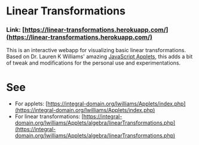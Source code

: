 # Linear Transformations

### Link: [https://linear-transformations.herokuapp.com/](https://linear-transformations.herokuapp.com/)

This is an interactive webapp for visualizing basic linear transformations. Based on Dr. Lauren K Williams' amazing [JavaScript Applets](https://integral-domain.org/lwilliams/Applets/algebra/linearTransformations.php), this adds a bit of tweak and modifications for the personal use and experimentations.


# See
- For applets: [https://integral-domain.org/lwilliams/Applets/index.php](https://integral-domain.org/lwilliams/Applets/index.php)
- For linear transformations: [https://integral-domain.org/lwilliams/Applets/algebra/linearTransformations.php](https://integral-domain.org/lwilliams/Applets/algebra/linearTransformations.php)